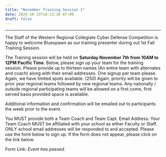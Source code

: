 ```yaml
---
title: "November Training Session 1"
date: 2020-10-13T18:13:36-07:00
draft: false
---
```

<hr>

The Staff of the Western Regional Collegiate Cyber Defense Competition is happy to welcome Bluespawn as our training presenter during out 1st Fall Training Session.

<!--more-->

The Training session will be held on **Saturday November 7th from 10AM to 12PM Pacific Time**. Below, please sign up your team for the training session. Please provide up to thirteen names (An entire team with alternates and coach) along with their email addresses. One signup per team please. Again, we have limited spots available. (250) Again, priority will be given to prior year regional teams followed by new regional teams. Any nationally / outside regional participating teams will be allowed on a first come, first served basis provided space is available.

Additional information and confirmation will be emailed out to participants the week prior to the event.

You MUST provide both a Team Coach and Team Capt. Email Address. Your Team Coach MUST be affiliated with your school as either Faculty or Staff. ONLY school email addresses will be responded to and accepted. Please use the form below to sign up. If the form does not appear, please click on the link below.

Form Link: *Event has passed.*
